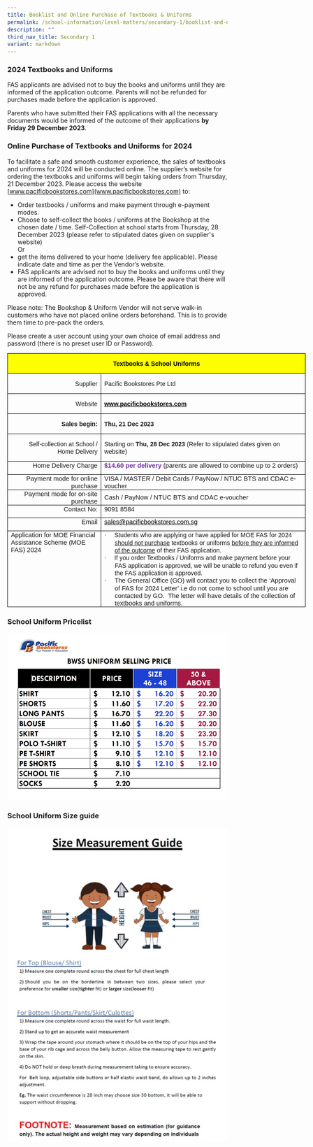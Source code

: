 ```yaml
---
title: Booklist and Online Purchase of Textbooks & Uniforms
permalink: /school-information/level-matters/secondary-1/booklist-and-online-purchase-of-textbooks-n-uniforms/
description: ""
third_nav_title: Secondary 1
variant: markdown
---
```

### 2024 Textbooks and Uniforms

FAS applicants are advised not to buy the books and uniforms until they are informed of the application outcome.  Parents will not be refunded for purchases made before the application is approved. 

Parents who have submitted their FAS applications with all the necessary documents would be informed of the outcome of their applications **by Friday 29 December 2023**.

### Online Purchase of Textbooks and Uniforms for 2024
To facilitate a safe and smooth customer experience, the sales of textbooks and uniforms for 2024 will be conducted online. The supplier’s website for ordering the textbooks and uniforms will begin taking orders from Thursday, 21 December 2023. Please access the website [www.pacificbookstores.com](www.pacificbookstores.com) to:
* Order textbooks / uniforms and make payment through e-payment modes.
* Choose to self-collect the books / uniforms at the Bookshop at the chosen date / time. Self-Collection at school starts from Thursday, 28 December 2023 (please refer to stipulated dates given on supplier's website)
<br>Or
* get the items delivered to your home (delivery fee applicable). Please indicate date and time as per the Vendor’s website.
* FAS applicants are advised not to buy the books and uniforms until they are informed of the application outcome.  Please be aware that there will not be any refund for purchases made before the application is approved. 
 
Please note: The Bookshop &amp; Uniform Vendor will not serve walk-in customers who have not placed online orders beforehand.  This is to provide them time to pre-pack the orders.

Please create a user account using your own choice of email address and password (there is no preset user ID or Password). 


<table style="width:512.5pt;border-collapse:collapse;mso-yfti-tbllook:1184;
 mso-padding-alt:0cm 0cm 0cm 0cm" width="683" cellpadding="0" cellspacing="0" border="0" class="MsoNormalTable"><tbody><tr style="mso-yfti-irow:0;mso-yfti-firstrow:yes;height:15.2pt"><td style="width:512.5pt;border:solid windowtext 1.0pt;
  background:yellow;padding:0cm 5.4pt 0cm 5.4pt;height:15.2pt" valign="top" colspan="2" width="683"><p style="text-align:center" align="center" class="MsoNormal"><b><span style="font-family:&quot;Arial&quot;,sans-serif;color:black;mso-color-alt:windowtext;
  mso-ansi-language:EN-SG">Textbooks &amp; School Uniforms</span></b><b><span style="font-family:&quot;Arial&quot;,sans-serif;mso-ansi-language:EN-SG"></span></b></p></td></tr><tr style="mso-yfti-irow:1;height:25.25pt"><td style="width:157.0pt;border:solid windowtext 1.0pt;border-top:
  none;padding:0cm 5.4pt 0cm 5.4pt;height:25.25pt" width="209"><p style="text-align:right" align="right" class="MsoNormal"><span style="font-family:&quot;Arial&quot;,sans-serif;mso-ansi-language:EN-SG">Supplier</span></p></td><td style="width:355.5pt;border-top:none;border-left:none;
  border-bottom:solid windowtext 1.0pt;border-right:solid windowtext 1.0pt;
  padding:0cm 5.4pt 0cm 5.4pt;height:25.25pt" width="474"><p class="MsoNormal"><span style="font-family:&quot;Arial&quot;,sans-serif;mso-ansi-language:
  EN-SG">Pacific Bookstores Pte Ltd</span></p></td></tr><tr style="mso-yfti-irow:2;height:21.6pt"><td style="width:157.0pt;border:solid windowtext 1.0pt;border-top:
  none;padding:0cm 5.4pt 0cm 5.4pt;height:21.6pt" width="209"><p style="text-align:right" align="right" class="MsoNormal"><span style="font-family:&quot;Arial&quot;,sans-serif;mso-ansi-language:EN-SG">Website</span></p></td><td style="width:355.5pt;border-top:none;border-left:
  none;border-bottom:solid windowtext 1.0pt;border-right:solid windowtext 1.0pt;
  padding:0cm 5.4pt 0cm 5.4pt;height:21.6pt" valign="top" width="474"><p class="MsoNormal"><span style="font-family:&quot;Arial&quot;,sans-serif" lang="EN-US"><a href="http://www.pacificbookstores.com"><b><span style="color:windowtext">www.pacificbookstores.com</span></b></a></span><i><span style="font-family:&quot;Arial&quot;,sans-serif;mso-ansi-language:EN-SG"></span></i></p></td></tr><tr style="mso-yfti-irow:3;height:21.6pt"><td style="width:157.0pt;border:solid windowtext 1.0pt;border-top:
  none;padding:0cm 5.4pt 0cm 5.4pt;height:21.6pt" width="209"><p style="text-align:right" align="right" class="MsoNormal"><b><span style="font-family:&quot;Arial&quot;,sans-serif" lang="EN-US">Sales begin:</span></b><span style="font-family:&quot;Arial&quot;,sans-serif;mso-ansi-language:EN-SG"></span></p></td><td style="width:355.5pt;border-top:none;border-left:
  none;border-bottom:solid windowtext 1.0pt;border-right:solid windowtext 1.0pt;
  padding:0cm 5.4pt 0cm 5.4pt;height:21.6pt" valign="top" width="474"><p class="MsoNormal"><b><span style="font-family:&quot;Arial&quot;,sans-serif;mso-ansi-language:
  EN-SG">Thu, 21 Dec 2023</span></b><b><span style="font-family:
  &quot;Arial&quot;,sans-serif" lang="EN-US"></span></b></p></td></tr><tr style="mso-yfti-irow:4;height:21.6pt"><td style="width:157.0pt;border:solid windowtext 1.0pt;border-top:
  none;padding:0cm 5.4pt 0cm 5.4pt;height:21.6pt" width="209"><p style="text-align:right" align="right" class="MsoNormal"><span style="font-family:&quot;Arial&quot;,sans-serif" lang="EN-US">Self-collection at School / Home Delivery<b></b></span></p></td><td style="width:355.5pt;border-top:none;border-left:
  none;border-bottom:solid windowtext 1.0pt;border-right:solid windowtext 1.0pt;
  padding:0cm 5.4pt 0cm 5.4pt;height:21.6pt" valign="top" width="474"><p class="MsoNormal"><span style="font-family:&quot;Arial&quot;,sans-serif" lang="EN-US">Starting on </span><b><span style="font-family:&quot;Arial&quot;,sans-serif;mso-ansi-language:
  EN-SG">Thu, 28 Dec 2023</span></b><span style="font-family:&quot;Arial&quot;,sans-serif;
  mso-ansi-language:EN-SG"> </span><span style="font-family:&quot;Arial&quot;,sans-serif" lang="EN-US">(Refer to stipulated dates given on website)</span></p></td></tr><tr style="mso-yfti-irow:5;height:21.6pt"><td style="width:157.0pt;border:solid windowtext 1.0pt;
  border-top:none;padding:0cm 5.4pt 0cm 5.4pt;height:21.6pt" valign="top" width="209"><p style="margin:0cm;text-align:right" align="right"><span style="font-size:11.0pt;font-family:&quot;Arial&quot;,sans-serif" lang="EN-US">Home Delivery Charge</span></p></td><td style="width:355.5pt;border-top:none;border-left:
  none;border-bottom:solid windowtext 1.0pt;border-right:solid windowtext 1.0pt;
  padding:0cm 5.4pt 0cm 5.4pt;height:21.6pt" valign="top" width="474"><p style="margin:0cm"><b><span style="font-size:11.0pt;font-family:&quot;Arial&quot;,sans-serif;
  color:#7030A0;mso-ansi-language:EN-SG">$14.60 per delivery </span></b><span style="font-size:11.0pt;font-family:&quot;Arial&quot;,sans-serif;mso-ansi-language:
  EN-SG">(parents are allowed to combine up to 2 orders)</span><b><span style="font-size:11.0pt;font-family:&quot;Arial&quot;,sans-serif;color:#7030A0" lang="EN-US"></span></b></p></td></tr><tr style="mso-yfti-irow:6;height:21.6pt"><td style="width:157.0pt;border:solid windowtext 1.0pt;
  border-top:none;padding:0cm 5.4pt 0cm 5.4pt;height:21.6pt" valign="top" width="209"><p style="margin:0cm;text-align:right" align="right"><span style="font-size:11.0pt;font-family:&quot;Arial&quot;,sans-serif" lang="EN-US">Payment mode for online purchase</span></p></td><td style="width:355.5pt;border-top:none;border-left:none;
  border-bottom:solid windowtext 1.0pt;border-right:solid windowtext 1.0pt;
  padding:0cm 5.4pt 0cm 5.4pt;height:21.6pt" width="474"><p style="margin:0cm"><span style="font-size:11.0pt;font-family:&quot;Arial&quot;,sans-serif;
  mso-ansi-language:EN-SG">VISA / MASTER / Debit Cards / PayNow / NTUC BTS and CDAC e-voucher</span><span style="font-size:11.0pt;font-family:
  &quot;Arial&quot;,sans-serif" lang="EN-US"></span></p></td></tr><tr style="mso-yfti-irow:7;height:21.6pt"><td style="width:157.0pt;border:solid windowtext 1.0pt;
  border-top:none;padding:0cm 5.4pt 0cm 5.4pt;height:21.6pt" valign="top" width="209"><p style="margin:0cm;text-align:right" align="right"><span style="font-size:11.0pt;font-family:&quot;Arial&quot;,sans-serif" lang="EN-US">Payment mode for on-site purchase</span></p></td><td style="width:355.5pt;border-top:none;border-left:none;
  border-bottom:solid windowtext 1.0pt;border-right:solid windowtext 1.0pt;
  padding:0cm 5.4pt 0cm 5.4pt;height:21.6pt" width="474"><p style="margin:0cm"><span style="font-size:11.0pt;font-family:
  &quot;Arial&quot;,sans-serif" lang="EN-US">Cash / PayNow / </span><span style="font-size:11.0pt;
  font-family:&quot;Arial&quot;,sans-serif;mso-ansi-language:EN-SG">NTUC BTS and CDAC e-voucher</span><span style="font-size:11.0pt;font-family:&quot;Arial&quot;,sans-serif" lang="EN-US"></span></p></td></tr><tr style="mso-yfti-irow:8;height:21.6pt"><td style="width:157.0pt;border:solid windowtext 1.0pt;
  border-top:none;padding:0cm 5.4pt 0cm 5.4pt;height:21.6pt" valign="top" width="209"><p style="margin:0cm;text-align:right" align="right"><span style="font-size:11.0pt;font-family:&quot;Arial&quot;,sans-serif" lang="EN-US">Contact No:</span></p></td><td style="width:355.5pt;border-top:none;border-left:
  none;border-bottom:solid windowtext 1.0pt;border-right:solid windowtext 1.0pt;
  padding:0cm 5.4pt 0cm 5.4pt;height:21.6pt" valign="top" width="474"><p style="margin:0cm"><span style="font-size:11.0pt;font-family:&quot;Arial&quot;,sans-serif;
  mso-ansi-language:EN-SG">9091 8584</span><span style="font-size:
  11.0pt;font-family:&quot;Arial&quot;,sans-serif" lang="EN-US"></span></p></td></tr><tr style="mso-yfti-irow:9;height:21.6pt"><td style="width:157.0pt;border:solid windowtext 1.0pt;
  border-top:none;padding:0cm 5.4pt 0cm 5.4pt;height:21.6pt" valign="top" width="209"><p style="margin:0cm;text-align:right" align="right"><span style="font-size:
  11.0pt;font-family:&quot;Arial&quot;,sans-serif;mso-ansi-language:EN-SG">Email</span><span style="font-size:11.0pt;font-family:&quot;Arial&quot;,sans-serif" lang="EN-US"></span></p></td><td style="width:355.5pt;border-top:none;border-left:
  none;border-bottom:solid windowtext 1.0pt;border-right:solid windowtext 1.0pt;
  padding:0cm 5.4pt 0cm 5.4pt;height:21.6pt" valign="top" width="474"><p style="margin:0cm"><span style="font-size:11.0pt;font-family:
  &quot;Arial&quot;,sans-serif" lang="EN-US"><a href="mailto:sales@pacificbookstores.com.sg"><span style="color:windowtext;mso-ansi-language:EN-SG" lang="EN-SG">sales@pacificbookstores.com.sg</span></a></span></p></td></tr><tr style="mso-yfti-irow:10;mso-yfti-lastrow:yes;height:21.6pt"><td style="width:157.0pt;border:solid windowtext 1.0pt;
  border-top:none;padding:0cm 5.4pt 0cm 5.4pt;height:21.6pt" valign="top" width="209"><p style="margin:0cm"><span style="font-size:11.0pt;font-family:&quot;Arial&quot;,sans-serif;
  mso-ansi-language:EN-SG">Application for MOE Financial Assistance Scheme (MOE FAS) 2024</span></p></td><td style="width:355.5pt;border-top:none;border-left:
  none;border-bottom:solid windowtext 1.0pt;border-right:solid windowtext 1.0pt;
  padding:0cm 5.4pt 0cm 5.4pt;height:21.6pt" valign="top" width="474"><p style="margin-top:0cm;margin-right:0cm;
  margin-bottom:0cm;margin-left:18.0pt;mso-add-space:auto;text-indent:-18.0pt;
  line-height:normal;mso-list:l0 level1 lfo1" class="MsoListParagraphCxSpFirst"><span style="font-family:Symbol;mso-fareast-font-family:Symbol;
  mso-bidi-font-family:Symbol" lang="EN-US"><span style="mso-list:Ignore">·<span style="font:7.0pt &quot;Times New Roman&quot;">&nbsp;&nbsp;&nbsp;&nbsp;&nbsp;&nbsp;&nbsp; </span></span></span><span style="font-family:&quot;Arial&quot;,sans-serif" lang="EN-US">Students who are applying or have applied for MOE FAS for 2024 <u>should not purchase</u> textbooks or uniforms <u>before they are informed of the outcome</u> of their FAS application.&nbsp;</span></p><p style="margin-top:0cm;margin-right:0cm;
  margin-bottom:0cm;margin-left:18.0pt;mso-add-space:auto;text-indent:-18.0pt;
  line-height:normal;mso-list:l0 level1 lfo1" class="MsoListParagraphCxSpLast"><span style="font-family:Symbol;mso-fareast-font-family:Symbol;
  mso-bidi-font-family:Symbol" lang="EN-US"><span style="mso-list:Ignore">·<span style="font:7.0pt &quot;Times New Roman&quot;">&nbsp;&nbsp;&nbsp;&nbsp;&nbsp;&nbsp;&nbsp; </span></span></span><span style="font-family:&quot;Arial&quot;,sans-serif" lang="EN-US">If you order Textbooks / Uniforms and make payment before your FAS application is approved, we will be unable to refund you even if the FAS application is approved.</span></p><p style="margin-top:0cm;margin-right:0cm;margin-bottom:0cm;margin-left:18.0pt;
  text-indent:-18.0pt;mso-list:l0 level1 lfo1"><span style="font-size:11.0pt;font-family:Symbol;mso-fareast-font-family:
  Symbol;mso-bidi-font-family:Symbol" lang="EN-US"><span style="mso-list:Ignore">·<span style="font:7.0pt &quot;Times New Roman&quot;">&nbsp;&nbsp;&nbsp;&nbsp;&nbsp;&nbsp;&nbsp; </span></span></span><span style="font-size:11.0pt;
  font-family:&quot;Arial&quot;,sans-serif" lang="EN-US">The General Office (GO) will contact you to collect the ‘Approval of FAS for 2024 Letter’ i.e do not come to school until you are contacted by GO. &nbsp;The letter will have details of the collection of textbooks and uniforms.</span></p></td></tr></tbody></table>





### School Uniform Pricelist

![](/images/School%20Information/Booklist%20and%20Uniform/2024_Uniform_PriceList.jpg)

### School Uniform Size guide

![](/images/Size%20guide.jpg)
